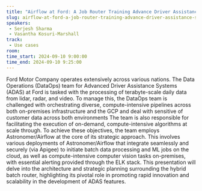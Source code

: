 ```yaml
---
title: "Airflow at Ford: A Job Router Training Advance Driver Assistance Systems"
slug: airflow-at-ford-a-job-router-training-advance-driver-assistance-systems
speakers:
 - Serjesh Sharma
 - Vasantha Kosuri-Marshall
track:
 - Use cases
room: 
time_start: 2024-09-10 9:00:00
time_end: 2024-09-10 9:25:00
---
```


Ford Motor Company operates extensively across various nations. The Data Operations (DataOps) team for Advanced Driver Assistance Systems (ADAS) at Ford is tasked with the processing of terabyte-scale daily data from lidar, radar, and video. To manage this, the DataOps team is challenged with orchestrating diverse, compute-intensive pipelines across both on-premises infrastructure and the GCP and deal with sensitive of customer data across both environments The team is also responsible for facilitating the execution of on-demand, compute-intensive algorithms at scale through. To achieve these objectives, the team employs Astronomer/Airflow at the core of its strategic approach. This involves various deployments of Astronomer/Airflow that integrate seamlessly and securely (via Apigee) to initiate batch data processing and ML jobs on the cloud, as well as compute-intensive computer vision tasks on-premises, with essential alerting provided through the ELK stack. This presentation will delve into the architecture and strategic planning surrounding the hybrid batch router, highlighting its pivotal role in promoting rapid innovation and scalability in the development of ADAS features.